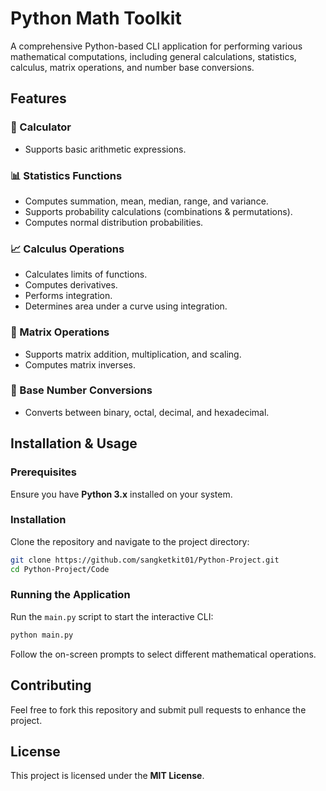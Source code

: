 # Python Math Toolkit

A comprehensive Python-based CLI application for performing various mathematical computations, including general calculations, statistics, calculus, matrix operations, and number base conversions.

## Features

### 🧮 Calculator

- Supports basic arithmetic expressions.

### 📊 Statistics Functions

- Computes summation, mean, median, range, and variance.
- Supports probability calculations (combinations & permutations).
- Computes normal distribution probabilities.

### 📈 Calculus Operations

- Calculates limits of functions.
- Computes derivatives.
- Performs integration.
- Determines area under a curve using integration.

### 🟰 Matrix Operations

- Supports matrix addition, multiplication, and scaling.
- Computes matrix inverses.

### 🔢 Base Number Conversions

- Converts between binary, octal, decimal, and hexadecimal.

## Installation & Usage

### Prerequisites

Ensure you have **Python 3.x** installed on your system.

### Installation

Clone the repository and navigate to the project directory:

```sh
git clone https://github.com/sangketkit01/Python-Project.git
cd Python-Project/Code
```

### Running the Application

Run the `main.py` script to start the interactive CLI:

```sh
python main.py
```

Follow the on-screen prompts to select different mathematical operations.

## Contributing

Feel free to fork this repository and submit pull requests to enhance the project.

## License

This project is licensed under the **MIT License**.

